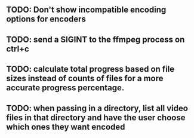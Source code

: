 ## TODO: Don't show incompatible encoding options for encoders
## TODO: send a SIGINT to the ffmpeg process on ctrl+c
## TODO: calculate total progress based on file sizes instead of counts of files for a more accurate progress percentage.
## TODO: when passing in a directory, list all video files in that directory and have the user choose which ones they want encoded
